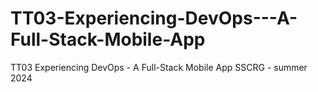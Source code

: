 # TT03-Experiencing-DevOps---A-Full-Stack-Mobile-App
TT03 Experiencing DevOps - A Full-Stack Mobile App SSCRG - summer 2024
